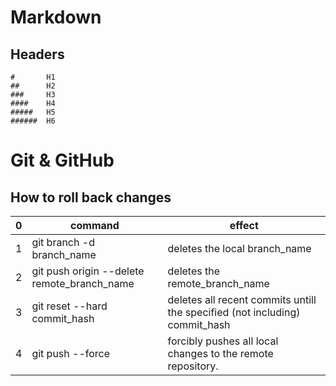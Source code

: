 # Markdown

## Headers

```
#       H1
##      H2
###     H3
####    H4
#####   H5
######  H6
```

# Git & GitHub

## How to roll back changes

0 | command | effect
--- | --- | ---
1 | git branch -d branch_name | deletes the local branch_name
2 | git push origin --delete remote_branch_name | deletes the remote_branch_name
3 | git reset --hard commit_hash | deletes all recent commits untill the specified (not including) commit_hash
4 | git push --force | forcibly pushes all local changes to the remote repository. 
